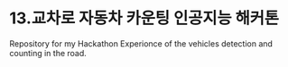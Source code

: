 # 13.교차로 자동차 카운팅 인공지능 해커톤
Repository for my Hackathon Experionce of the vehicles detection and counting in the road.
